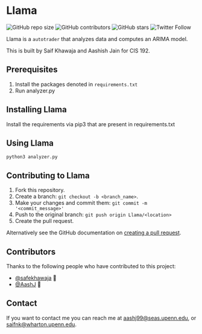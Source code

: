 # Llama

![GitHub repo size](https://img.shields.io/github/issues/safekhawaja/192autotrader)
![GitHub contributors](https://img.shields.io/github/forks/safekhawaja/192autotrader)
![GitHub stars](https://img.shields.io/github/stars/safekhawaja/192autotrader)
![Twitter Follow](https://img.shields.io/twitter/url?style=social&url=https%3A%2F%2Ftwitter.com%2Fsaifkhawaja3)

Llama is a `autotrader` that analyzes data and computes an ARIMA model. 

This is built by Saif Khawaja and Aashish Jain for CIS 192.

## Prerequisites

1. Install the packages denoted in `requirements.txt`
2. Run analyzer.py

## Installing Llama

Install the requirements via pip3 that are present in requirements.txt

## Using Llama

```
python3 analyzer.py
```

## Contributing to Llama

1. Fork this repository.
2. Create a branch: `git checkout -b <branch_name>`.
3. Make your changes and commit them: `git commit -m '<commit_message>'`
4. Push to the original branch: `git push origin Llama/<location>`
5. Create the pull request.

Alternatively see the GitHub documentation on [creating a pull request](https://help.github.com/en/github/collaborating-with-issues-and-pull-requests/creating-a-pull-request).

## Contributors

Thanks to the following people who have contributed to this project:

* [@safekhawaja](https://github.com/safekhawaja) 📖
* [@AashJ](https://github.com/AashJ) 🐛


## Contact

If you want to contact me you can reach me at aashj99@seas.upenn.edu, or saifnk@wharton.upenn.edu.
